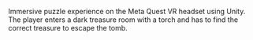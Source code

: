 Immersive puzzle experience on the Meta Quest VR headset using Unity. The player enters a dark treasure room with a torch and has to find the correct treasure to escape the tomb.

